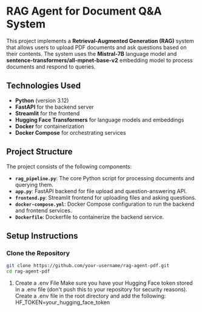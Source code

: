 # RAG Agent for Document Q&A System

This project implements a **Retrieval-Augmented Generation (RAG)** system that allows users to upload PDF documents and ask questions based on their contents. The system uses the **Mistral-7B** language model and **sentence-transformers/all-mpnet-base-v2** embedding model to process documents and respond to queries.

## Technologies Used

- **Python** (version 3.12)
- **FastAPI** for the backend server
- **Streamlit** for the frontend
- **Hugging Face Transformers** for language models and embeddings
- **Docker** for containerization
- **Docker Compose** for orchestrating services

## Project Structure

The project consists of the following components:

- **`rag_pipeline.py`**: The core Python script for processing documents and querying them.
- **`app.py`**: FastAPI backend for file upload and question-answering API.
- **`frontend.py`**: Streamlit frontend for uploading files and asking questions.
- **`docker-compose.yml`**: Docker Compose configuration to run the backend and frontend services.
- **`Dockerfile`**: Dockerfile to containerize the backend service.

## Setup Instructions

### Clone the Repository

```bash
git clone https://github.com/your-username/rag-agent-pdf.git
cd rag-agent-pdf
```

1. Create a .env File
Make sure you have your Hugging Face token stored in a .env file (don't push this to your repository for security reasons). Create a .env file in the root directory and add the following:
HF_TOKEN=your_hugging_face_token
